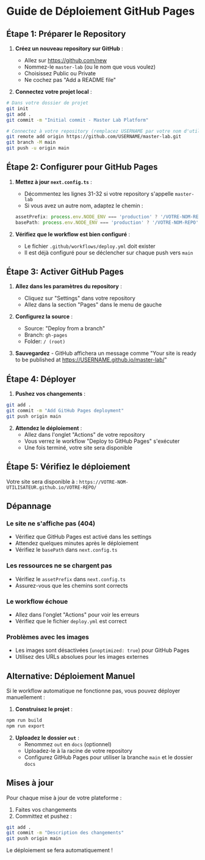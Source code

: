 # Guide de Déploiement GitHub Pages

## Étape 1: Préparer le Repository

1. **Créez un nouveau repository sur GitHub** :
   - Allez sur https://github.com/new
   - Nommez-le `master-lab` (ou le nom que vous voulez)
   - Choisissez Public ou Private
   - Ne cochez pas "Add a README file"

2. **Connectez votre projet local** :
```bash
# Dans votre dossier de projet
git init
git add .
git commit -m "Initial commit - Master Lab Platform"

# Connectez à votre repository (remplacez USERNAME par votre nom d'utilisateur)
git remote add origin https://github.com/USERNAME/master-lab.git
git branch -M main
git push -u origin main
```

## Étape 2: Configurer pour GitHub Pages

1. **Mettez à jour `next.config.ts`** :
   - Décommentez les lignes 31-32 si votre repository s'appelle `master-lab`
   - Si vous avez un autre nom, adaptez le chemin :
   ```typescript
   assetPrefix: process.env.NODE_ENV === 'production' ? '/VOTRE-NOM-REPO/' : '',
   basePath: process.env.NODE_ENV === 'production' ? '/VOTRE-NOM-REPO' : '',
   ```

2. **Vérifiez que le workflow est bien configuré** :
   - Le fichier `.github/workflows/deploy.yml` doit exister
   - Il est déjà configuré pour se déclencher sur chaque push vers `main`

## Étape 3: Activer GitHub Pages

1. **Allez dans les paramètres du repository** :
   - Cliquez sur "Settings" dans votre repository
   - Allez dans la section "Pages" dans le menu de gauche

2. **Configurez la source** :
   - Source: "Deploy from a branch"
   - Branch: `gh-pages`
   - Folder: `/ (root)`

3. **Sauvegardez** - GitHub affichera un message comme "Your site is ready to be published at https://USERNAME.github.io/master-lab/"

## Étape 4: Déployer

1. **Pushez vos changements** :
```bash
git add .
git commit -m "Add GitHub Pages deployment"
git push origin main
```

2. **Attendez le déploiement** :
   - Allez dans l'onglet "Actions" de votre repository
   - Vous verrez le workflow "Deploy to GitHub Pages" s'exécuter
   - Une fois terminé, votre site sera disponible

## Étape 5: Vérifiez le déploiement

Votre site sera disponible à : `https://VOTRE-NOM-UTILISATEUR.github.io/VOTRE-REPO/`

## Dépannage

### Le site ne s'affiche pas (404)
- Vérifiez que GitHub Pages est activé dans les settings
- Attendez quelques minutes après le déploiement
- Vérifiez le `basePath` dans `next.config.ts`

### Les ressources ne se chargent pas
- Vérifiez le `assetPrefix` dans `next.config.ts`
- Assurez-vous que les chemins sont corrects

### Le workflow échoue
- Allez dans l'onglet "Actions" pour voir les erreurs
- Vérifiez que le fichier `deploy.yml` est correct

### Problèmes avec les images
- Les images sont désactivées (`unoptimized: true`) pour GitHub Pages
- Utilisez des URLs absolues pour les images externes

## Alternative: Déploiement Manuel

Si le workflow automatique ne fonctionne pas, vous pouvez déployer manuellement :

1. **Construisez le projet** :
```bash
npm run build
npm run export
```

2. **Uploadez le dossier `out`** :
   - Renommez `out` en `docs` (optionnel)
   - Uploadez-le à la racine de votre repository
   - Configurez GitHub Pages pour utiliser la branche `main` et le dossier `docs`

## Mises à jour

Pour chaque mise à jour de votre plateforme :
1. Faites vos changements
2. Committez et pushez :
```bash
git add .
git commit -m "Description des changements"
git push origin main
```

Le déploiement se fera automatiquement !